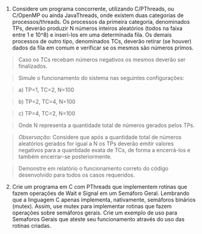 1. Considere um programa concorrente, utilizando C/PThreads, ou C/OpenMP ou ainda JavaThreads, onde existem duas categorias de processos/threads. Os processos da primeira categoria, denominados TPs, deverão produzir N números inteiros aleatórios (todos na faixa entre 1 e 10^8) e inseri-los em uma determinada fila. Os demais processos de outro tipo, denominados TCs, deverão retirar (se houver) dados da fila em comum e verificar se os mesmos são números primos.

> Caso os TCs recebam números negativos os mesmos deverão ser finalizados.

> Simule o funcionamento do sistema nas seguintes configurações:

> a) TP=1, TC=2, N=100

> b) TP=2, TC=4, N=100

> c) TP=4, TC=2, N=100

> Onde N representa a quantidade total de números gerados pelos TPs.

> _Observação:_ Considere que após a quantidade total de números aleatórios gerados for igual a N os TPs deverão emitir valores negativos para a quantidade exata de TCs, de forma a encerrá-los e também encerrar-se posteriormente.

> Demonstre em relatório o funcionamento correto do código desenvolvido para todos os casos requeridos.


2. Crie um programa em C com PThreads que implementem rotinas que fazem operações de Wait e Signal em um Semáforo Geral. Lembrando que a linguagem C apenas implementa, nativamente, semáforos binários (mutex). Assim, use mutex para implementar rotinas que fazem operações sobre semáforos gerais. Crie um exemplo de uso para Semaforos Gerais que ateste seu funcionamento através do uso das rotinas criadas.
